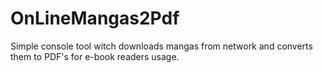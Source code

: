 OnLineMangas2Pdf
================

Simple console tool witch downloads mangas from network and converts them to PDF's for e-book readers usage.
